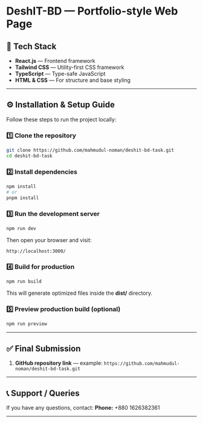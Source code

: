 # DeshIT-BD — Portfolio-style Web Page

## 🧠 Tech Stack

* **React.js** — Frontend framework
* **Tailwind CSS** — Utility-first CSS framework
* **TypeScript** — Type-safe JavaScript
* **HTML & CSS** — For structure and base styling

---

## ⚙️ Installation & Setup Guide

Follow these steps to run the project locally:

### 1️⃣ Clone the repository

```bash
git clone https://github.com/mahmudul-noman/deshit-bd-task.git
cd deshit-bd-task
```

### 2️⃣ Install dependencies

```bash
npm install
# or
pnpm install
```

### 3️⃣ Run the development server

```bash
npm run dev
```

Then open your browser and visit:

```
http://localhost:3000/
```

### 4️⃣ Build for production

```bash
npm run build
```

This will generate optimized files inside the **dist/** directory.

### 5️⃣ Preview production build (optional)

```bash
npm run preview
```

---

## ✅ Final Submission

1. **GitHub repository link** — example: `https://github.com/mahmudul-noman/deshit-bd-task.git`

---

## 📞 Support / Queries

If you have any questions, contact:
**Phone:** +880 1626382361

---


